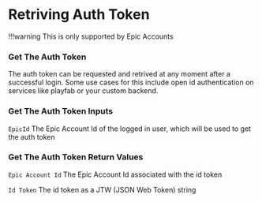 # Retriving Auth Token

!!!warning This is only supported by Epic Accounts

### Get The Auth Token

The auth token can be requested and retrived at any moment after a successful login. Some use cases for this include open id authentication on services like playfab or your custom backend. 

### Get The Auth Token Inputs

`EpicId` The Epic Account Id of the logged in user, which will be used to get the auth token

### Get The Auth Token Return Values

`Epic Account Id` The Epic Account Id associated with the id token

`Id Token` The id token as a JTW (JSON Web Token) string